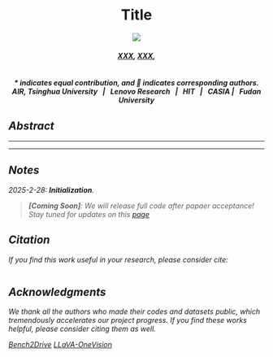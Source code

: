 <h1 align="center">Title</h1>

<p align="center">
<!-- <a href="https://arxiv.org/pdf/2410.08616"><img src="https://img.shields.io/badge/arXiv-Dual_AEB-green"></a> -->
<!-- <a href="https://www.youtube.com/watch?v=KbN-mJnXu08"><img src="https://img.shields.io/badge/YouTube-Video-red?logo=video"></a> -->
<a href="https://github.com/ChipsICU/Dual-AEB/blob/main/LICENSE"><img  src="https://img.shields.io/badge/license-MIT-blue.svg"></a>
</p>

<!-- <h4 align="center"><em><a href="https://github.com/ChipsICU">Wei Zhang</a>*, 
<a href="https://github.com/Philipflyg">Pengfei Li</a>*,
<a href="https://github.com/wjl2244">Junli Wang</a>, 
<a href="#">Bingchuan Sun</a>, 
<a href="#">Qihao Jin</a>, 
<a href="#">Guangjun Bao</a>, 
<a href="#">Shibo Rui</a>, 
<a href="#">Yang Yu</a>, 
<a href="#">Wenchao Ding</a>, 
<a href="#">Peng Li</a>📧, 
<a href="#">Yilun Chen</a>📧</em>
</h4> -->

<h4 align="center"><em>
<a href="#">XXX</a>, 
<a href="#">XXX</a>, 
</h4>

<h5 align="center">
<br>* indicates equal contribution, and 📧 indicates corresponding authors.<br>
<b > AIR, Tsinghua University &nbsp; | &nbsp; Lenovo Research  &nbsp; | &nbsp; HIT &nbsp; | &nbsp; CASIA | &nbsp; Fudan University </b>
<!-- <a><img align="center" src="assets/logo.png" width="100%"/></a> -->
</h5>

## Abstract
<!-- <a align="docs/images/pipeline.png"><img src="assets/pipeline.png"></a> -->
______

<!-- Automatic Emergency Braking (AEB) systems are a crucial component in ensuring the safety of passengers in autonomous vehicles. Conventional AEB systems primarily rely on closed-set perception modules to recognize traffic conditions and assess collision risks. To enhance the adaptability of AEB systems in open scenarios, we propose Dual-AEB, a system combines an advanced multimodal large language model (MLLM) for comprehensive scene understanding and a conventional rule-based rapid AEB to ensure quick response times. To the best of our knowledge, Dual-AEB is the first method to incorporate MLLMs within AEB systems. Through extensive experimentation, we have validated the effectiveness of our method. -->

<!-- ><strong>[Coming Soon]</strong>: We will release full code after papaer acceptance! Stay tuned for updates on this <a href='#'>page</a> -->

---

## Notes
2025-2-28: **Initialization**.  
><strong>[Coming Soon]</strong>: We will release full code after papaer acceptance! Stay tuned for updates on this <a href='#'>page</a>

## Citation
If you find this work useful in your research, please consider cite: 

```
```

## Acknowledgments

We thank all the authors who made their codes and datasets public, which tremendously accelerates our project progress. If you find these works helpful, please consider citing them as well.

[Bench2Drive](https://github.com/Thinklab-SJTU/Bench2Drive)
[LLaVA-OneVision](https://github.com/LLaVA-VL/LLaVA-NeXT/)
